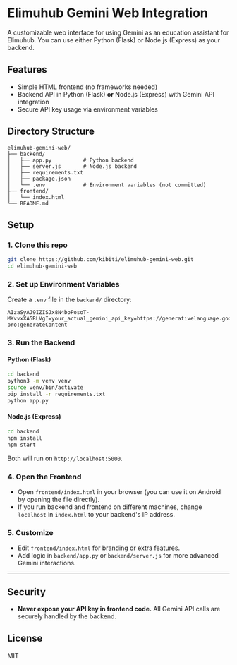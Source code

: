 # Elimuhub Gemini Web Integration

A customizable web interface for using Gemini as an education assistant for Elimuhub. You can use either Python (Flask) or Node.js (Express) as your backend.

## Features

- Simple HTML frontend (no frameworks needed)
- Backend API in Python (Flask) **or** Node.js (Express) with Gemini API integration
- Secure API key usage via environment variables

## Directory Structure

```
elimuhub-gemini-web/
├── backend/
│   ├── app.py          # Python backend
│   ├── server.js       # Node.js backend
│   ├── requirements.txt
│   ├── package.json
│   └── .env            # Environment variables (not committed)
├── frontend/
│   └── index.html
└── README.md
```

## Setup

### 1. Clone this repo

```bash
git clone https://github.com/kibiti/elimuhub-gemini-web.git
cd elimuhub-gemini-web
```

### 2. Set up Environment Variables

Create a `.env` file in the `backend/` directory:

```
AIzaSyAJ9IZISJx8N4boPosoT-MKvvxXA5RLVgI=your_actual_gemini_api_key=https://generativelanguage.googleapis.com/v1beta/models/gemini-pro:generateContent
```

### 3. Run the Backend

#### Python (Flask)

```bash
cd backend
python3 -m venv venv
source venv/bin/activate
pip install -r requirements.txt
python app.py
```

#### Node.js (Express)

```bash
cd backend
npm install
npm start
```

Both will run on `http://localhost:5000`.

### 4. Open the Frontend

- Open `frontend/index.html` in your browser (you can use it on Android by opening the file directly).
- If you run backend and frontend on different machines, change `localhost` in `index.html` to your backend's IP address.

### 5. Customize

- Edit `frontend/index.html` for branding or extra features.
- Add logic in `backend/app.py` or `backend/server.js` for more advanced Gemini interactions.

---

## Security

- **Never expose your API key in frontend code.** All Gemini API calls are securely handled by the backend.

## License

MIT
